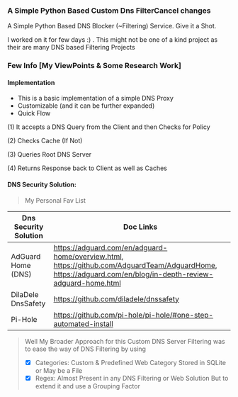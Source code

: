 ### A Simple Python Based Custom Dns FilterCancel changes
A Simple Python Based DNS Blocker (~Filtering) Service.  Give it a Shot.

I worked on it for few days :) .
This might not be one of a kind project as their are many DNS based Filtering Projects

### Few Info [My ViewPoints & Some Research Work]

#### Implementation

- This is a basic implementation of a simple DNS Proxy
- Customizable (and it can be further expanded)
- Quick Flow

(1) It accepts a DNS Query from the Client and then Checks for Policy 

(2) Checks Cache (If Not) 
            
(3) Queries Root DNS Server

(4) Returns Response back to Client as well as Caches



#### DNS Security Solution:
> My Personal Fav List

| Dns Security Solution | Doc Links |
| --------------------- | --------- |
| AdGuard Home (DNS) | https://adguard.com/en/adguard-home/overview.html, https://github.com/AdguardTeam/AdguardHome, https://adguard.com/en/blog/in-depth-review-adguard-home.html |
| DilaDele DnsSafety | https://github.com/diladele/dnssafety |
| Pi-Hole | https://github.com/pi-hole/pi-hole/#one-step-automated-install |

> Well My Broader Approach for this Custom DNS Server Filtering was to ease the way of DNS Filtering by using 
> - [x] Categories: Custom & Predefined Web Category Stored in SQLite or May be a File
> - [x] Regex: Almost Present in any DNS Filtering or Web Solution But to extend it and use a Grouping Factor
